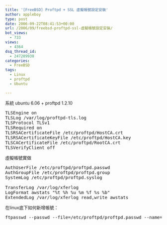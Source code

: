 ```yaml
---
title: '[FreeBSD] Proftpd + SSL 虛擬帳號設定安裝'
author: appleboy
type: post
date: 2006-09-22T08:41:53+00:00
url: /2006/09/freebsd-proftpd-ssl-虛擬帳號設定安裝/
bot_views:
  - 733
views:
  - 4364
dsq_thread_id:
  - 247289938
categories:
  - FreeBSD
tags:
  - Linux
  - proftpd
  - Ubuntu

---
```

系統 ubuntu 6.06 + proftpd 1.2.10 

<pre class="brush: bash; title: ; notranslate" title="">TLSEngine on
TLSLog /var/log/proftpd-tls.log
TLSProtocol TLSv1
TLSRequired on
TLSRSACertificateFile /etc/proftpd/HostCA.crt
TLSRSACertificateKeyFile /etc/proftpd/HostCA.key
TLSCACertificateFile /etc/proftpd/RootCA.crt
TLSVerifyClient off</pre> 虛擬帳號實做 

<pre class="brush: bash; title: ; notranslate" title="">AuthUserFile /etc/proftpd/proftpd.passwd
AuthGroupFile /etc/proftpd/proftpd.group
SystemLog /etc/proftpd/proftpd.syslog 

TransferLog /var/log/xferlog
LogFormat awstats "%t %h %u %m %f %s %b"
ExtendedLog /var/log/xferlog read,write awstats</pre> 在linux底下如何新增帳號： 

<pre class="brush: bash; title: ; notranslate" title="">ftpasswd --passwd --file=/etc/proftpd/proftpd.passwd --name=test --uid=2000 --gid=1001 --home=/home/ftp --shell=/bin/false</pre>